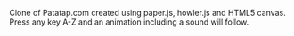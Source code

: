 Clone of Patatap.com created using paper.js, howler.js and HTML5 canvas.
Press any key A-Z and an animation including a sound will follow.


